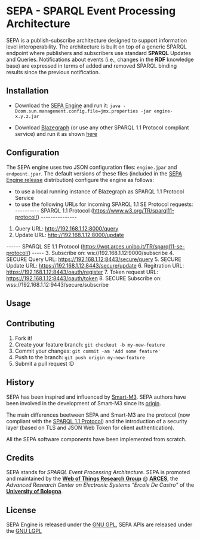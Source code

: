 # SEPA - SPARQL Event Processing Architecture

SEPA is a publish-subscribe architecture designed to support information level interoperability. The architecture is built on top of a generic SPARQL endpoint where publishers and subscribers use standard **SPARQL** Updates and Queries. Notifications about events (i.e., changes in the **RDF** knowledge base) are expressed in terms of added and removed SPARQL binding results since the previous notification.

## Installation

- Download the [SEPA Engine](https://github.com/arces-wot/SEPA/releases/download/0.7.0/engine-0.7.0.rar) and run it: `java -Dcom.sun.management.config.file=jmx.properties -jar engine-x.y.z.jar`

- Download [Blazegraph](https://sourceforge.net/projects/bigdata/files/latest/download) (or use any other SPARQL 1.1 Protocol compliant service) and run it as shown [here](https://wiki.blazegraph.com/wiki/index.php/Quick_Start) 

## Configuration

The SEPA engine uses two JSON configuration files: `engine.jpar` and `endpoint.jpar`. The default versions of these files (included in the   [SEPA Engine release](https://github.com/arces-wot/SEPA/releases/download/0.7.0/engine-0.7.0.rar) distribution) configure the engine as follows:
- to use a local running instance of Blazegraph as SPARQL 1.1 Protocol Service
- to use the following URLs for incoming SPARQL 1.1 SE Protocol requests:
---------- SPARQL 1.1 Protocol (https://www.w3.org/TR/sparql11-protocol/)  ---------------
1. Query URL: http://192.168.1.12:8000/query
2. Update URL: http://192.168.1.12:8000/update

------ SPARQL SE 1.1 Protocol (https://wot.arces.unibo.it/TR/sparql11-se-protocol/)  -----
3. Subscribe on: ws://192.168.1.12:9000/subscribe
4. SECURE Query URL: https://192.168.1.12:8443/secure/query
5. SECURE Update URL: https://192.168.1.12:8443/secure/update
6. Regitration URL: https://192.168.1.12:8443/oauth/register
7. Token request URL: https://192.168.1.12:8443/oauth/token
8. SECURE Subscribe on: wss://192.168.1.12:9443/secure/subscribe

## Usage

## Contributing

1. Fork it!
2. Create your feature branch: `git checkout -b my-new-feature`
3. Commit your changes: `git commit -am 'Add some feature'`
4. Push to the branch: `git push origin my-new-feature`
5. Submit a pull request :D

## History

SEPA has been inspired and influenced by [Smart-M3](https://sourceforge.net/projects/smart-m3/). SEPA authors have been involved in the development of Smart-M3 since its [origin](https://artemis-ia.eu/project/4-sofia.html). 

The main differences beetween SEPA and Smart-M3 are the protocol (now compliant with the [SPARQL 1.1 Protocol](https://www.w3.org/TR/sparql11-protocol/)) and the introduction of a security layer (based on TLS and JSON Web Token for client authentication). 

All the SEPA software components have been implemented from scratch.

## Credits

SEPA stands for *SPARQL Event Processing Architecture*. SEPA is promoted and maintained by the [**Web of Things Research Group**](http://wot.arces.unibo.it) @ [**ARCES**](http://www.arces.unibo.it), the *Advanced Research Center on Electronic Systems "Ercole De Castro"* of the [**University of Bologna**](http://www.unibo.it).

## License

SEPA Engine is released under the [GNU GPL](https://github.com/arces-wot/SEPA/blob/master/engine/LICENSE), SEPA APIs are released under the  [GNU LGPL](https://github.com/arces-wot/SEPA/blob/master/client-api/LICENSE)

